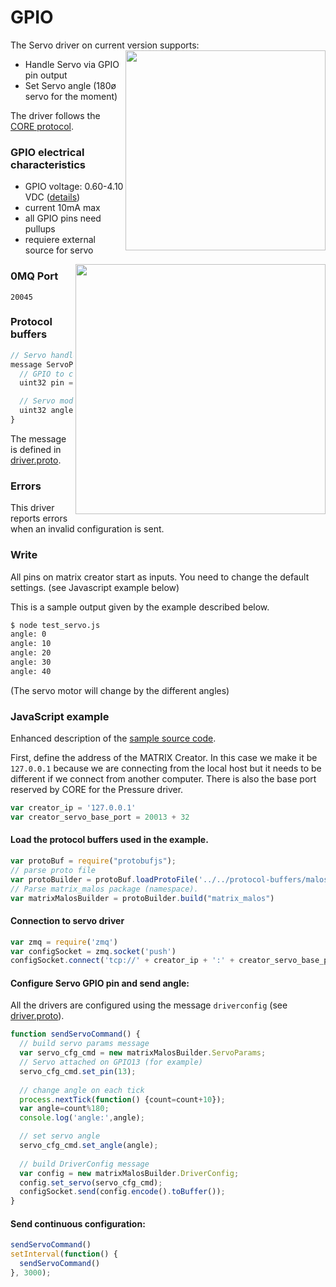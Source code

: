 # GPIO

The Servo driver on current version supports:
<a href="https://github.com/matrix-io/matrix-creator-malos/blob/av/doc_servo/docs/servo_diagram.jpg"><img src="https://github.com/matrix-io/matrix-creator-malos/blob/av/doc_servo/docs/servo_diagram.jpg" align="right" width="320" ></a>

* Handle Servo via GPIO pin output
* Set Servo angle (180ø servo for the moment)

The driver follows the [CORE protocol](../index.md#protocol).

### GPIO electrical characteristics

* GPIO voltage: 0.60-4.10 VDC ([details](https://github.com/matrix-io/matrix-creator-quickstart/wiki/Data-Sheets))
* current 10mA max
* all GPIO pins need pullups
* requiere external source for servo

<a href="https://github.com/matrix-io/matrix-creator-malos/blob/master/docs/gpio_diagram.jpg"><img src="https://github.com/matrix-io/matrix-creator-malos/blob/master/docs/gpio_diagram.jpg" align="right" width="400" ></a>


### 0MQ Port
```
20045
```
### Protocol buffers

``` javascript
// Servo handler params
message ServoParams {
  // GPIO to config
  uint32 pin = 1;

  // Servo mode
  uint32 angle = 2; 
}
```
The message is defined in [driver.proto](https://github.com/matrix-io/protocol-buffers/blob/master/malos/driver.proto).

### Errors

This driver reports errors when an invalid configuration is sent.


### Write

All pins on matrix creator start as inputs. You need to change the default settings. (see Javascript example below)


This is a sample output given by the example described below.

``` bash
$ node test_servo.js 
angle: 0
angle: 10
angle: 20
angle: 30
angle: 40
```

(The servo motor will change by the different angles)


### JavaScript example

Enhanced description of the [sample source code](https://github.com/matrix-io/matrix-creator-malos/blob/master/src/js_test/test_servo.js).

First, define the address of the MATRIX Creator. In this case we make it be `127.0.0.1`
because we are connecting from the local host but it needs to be different if we
connect from another computer. There is also the base port reserved by CORE for
the Pressure driver.

``` javascript
var creator_ip = '127.0.0.1'
var creator_servo_base_port = 20013 + 32
```

#### Load the protocol buffers used in the example.

``` javascript
var protoBuf = require("protobufjs");
// parse proto file
var protoBuilder = protoBuf.loadProtoFile('../../protocol-buffers/malos/driver.proto')
// Parse matrix_malos package (namespace).
var matrixMalosBuilder = protoBuilder.build("matrix_malos")
```

#### Connection to servo driver
``` javascript
var zmq = require('zmq')
var configSocket = zmq.socket('push')
configSocket.connect('tcp://' + creator_ip + ':' + creator_servo_base_port /* config */)
```

#### Configure Servo GPIO pin and send angle:
All the drivers are configured using the message `driverconfig` (see [driver.proto](https://github.com/matrix-io/protocol-buffers/blob/master/malos/driver.proto)).
``` javascript
function sendServoCommand() {
  // build servo params message
  var servo_cfg_cmd = new matrixMalosBuilder.ServoParams;
  // Servo attached on GPIO13 (for example)
  servo_cfg_cmd.set_pin(13);
  
  // change angle on each tick
  process.nextTick(function() {count=count+10});
  var angle=count%180;
  console.log('angle:',angle);

  // set servo angle
  servo_cfg_cmd.set_angle(angle);
 
  // build DriverConfig message
  var config = new matrixMalosBuilder.DriverConfig;
  config.set_servo(servo_cfg_cmd);
  configSocket.send(config.encode().toBuffer());
}
```

#### Send continuous configuration:

``` javascript
sendServoCommand()
setInterval(function() {
  sendServoCommand()
}, 3000);
```

